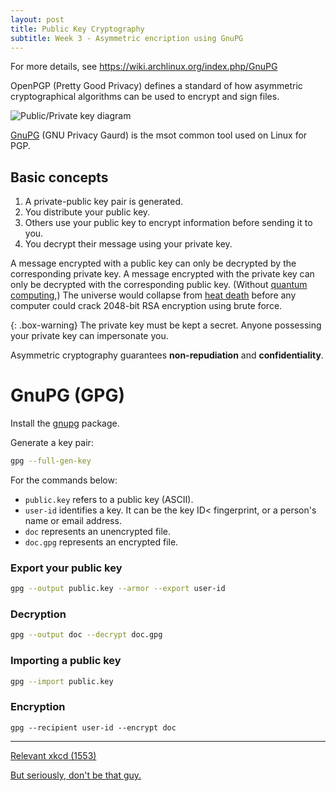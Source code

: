 ```yaml
---
layout: post
title: Public Key Cryptography 
subtitle: Week 3 - Asymmetric encription using GnuPG
---
```


For more details, see <https://wiki.archlinux.org/index.php/GnuPG>

OpenPGP (Pretty Good Privacy) defines a standard of how asymmetric cryptographical algorithms can be used to encrypt and sign files.

![Public/Private key diagram](https://upload.wikimedia.org/wikipedia/commons/f/f0/Orange_blue_public_key_cryptography_en.svg)

[GnuPG](https://gnupg.org/) (GNU Privacy Gaurd) is the msot common tool used on Linux for PGP.

## Basic concepts

1. A private-public key pair is generated.
2. You distribute your public key.
3. Others use your public key to encrypt information before sending it to you.
4. You decrypt their message using your private key.

A message encrypted with a public key can only be decrypted by the corresponding private key. A message encrypted with the private key can only be decrypted with the corresponding public key. (Without [quantum computing](https://en.wikipedia.org/wiki/Quantum_computing),) The universe would collapse from [heat death](https://en.wikipedia.org/wiki/Heat_death_of_the_universe) before any computer could crack 2048-bit RSA encryption using brute force. 

{: .box-warning}
The private key must be kept a secret. Anyone possessing your private key can impersonate you.

Asymmetric cryptography guarantees **non-repudiation** and **confidentiality**.

# GnuPG (GPG) 

Install the [gnupg](https://packages.ubuntu.com/artful/gnupg) package.

Generate a key pair:

```sh
gpg --full-gen-key
```

For the commands below:

- `public.key` refers to a public key (ASCII).
- `user-id` identifies a key. It can be the key ID< fingerprint, or a person's name or email address.
- `doc` represents an unencrypted file.
- `doc.gpg` represents an encrypted file.

### Export your public key

```sh
gpg --output public.key --armor --export user-id
```

### Decryption

```sh
gpg --output doc --decrypt doc.gpg
```


### Importing a public key

```sh
gpg --import public.key
```

### Encryption

```
gpg --recipient user-id --encrypt doc
```

*****

[Relevant xkcd (1553)](https://xkcd.com/1553/)

[But seriously, don't be that guy.](https://arstechnica.com/information-technology/2017/09/in-spectacular-fail-adobe-security-team-posts-private-pgp-key-on-blog/)
